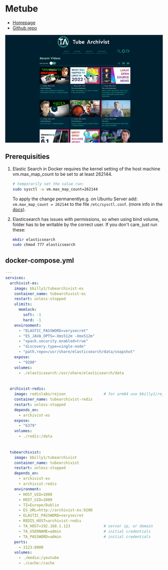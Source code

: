 # Metube

- [Homepage](https://www.tubearchivist.com)
- [Github repo](https://github.com/tubearchivist/tubearchivist)

![Screenshot](tubearchivist.png)


## Prerequisities

1. Elastic Search in Docker requires the kernel setting of the host machine vm.max_map_count to be set to at least 262144.
    ```sh
    # temporarily set the value run:
    sudo sysctl -w vm.max_map_count=262144
    ```
    To apply the change permanentlye.g. on Ubuntu Server add: `vm.max_map_count = 262144`
    to the file `/etc/sysctl.conf`.
    (more info in the [docs](https://github.com/tubearchivist/tubearchivist#vmmax_map_count)).

2. Elasticsearch has issues with permissions, so when using bind volume, folder has to be writable by the correct user. If you don't care, just run these:
    ```sh
    mkdir elasticsearch
    sudo chmod 777 elasticsearch
    ```

## docker-compose.yml
```yml
---
services:
  archivist-es:
    image: bbilly1/tubearchivist-es
    container_name: tubearchivist-es
    restart: unless-stopped
    ulimits:
      memlock:
        soft: -1
        hard: -1
    environment:
      - "ELASTIC_PASSWORD=verysecret"
      - "ES_JAVA_OPTS=-Xms512m -Xmx512m"
      - "xpack.security.enabled=true"
      - "discovery.type=single-node"
      - "path.repo=/usr/share/elasticsearch/data/snapshot"
    expose:
      - "9200"
    volumes:
      - ./elasticsearch:/usr/share/elasticsearch/data


  archivist-redis:
    image: redislabs/rejson                 # for arm64 use bbilly1/rejson
    container_name: tubearchivist-redis
    restart: unless-stopped
    depends_on:
      - archivist-es
    expose:
      - "6379"
    volumes:
      - ./redis:/data


  tubearchivist:
    image: bbilly1/tubearchivist
    container_name: tubearchivist
    restart: unless-stopped
    depends_on:
      - archivist-es
      - archivist-redis
    environment:
      - HOST_UID=1000
      - HOST_GID=1000
      - TZ=Europe/Dublin
      - ES_URL=http://archivist-es:9200
      - ELASTIC_PASSWORD=verysecret
      - REDIS_HOST=archivist-redis
      - TA_HOST=192.168.1.123				# server ip, or domain
      - TA_USERNAME=admin                   # initial credentials
      - TA_PASSWORD=admin                   # initial credentials
    ports:
      - 3123:8000
    volumes:
      - ./media:/youtube
      - ./cache:/cache
```

